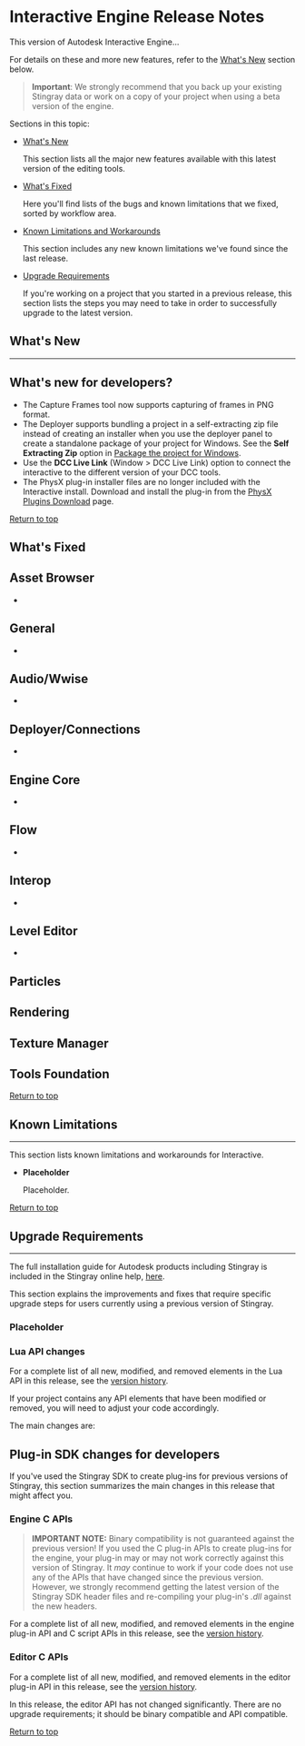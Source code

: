# Interactive Engine Release Notes
<a name="top"></a>

This version of Autodesk Interactive Engine...

For details on these and more new features, refer to the [What's New](#whats-new) section below.

> **Important**: We strongly recommend that you back up your existing Stingray data or work on a copy of your project when using a beta version of the engine.

Sections in this topic:

-	[What's New](#whats-new)

	This section lists all the major new features available with this latest version of the editing tools.

-	[What's Fixed](#whats-fixed)

	Here you'll find lists of the bugs and known limitations that we fixed, sorted by workflow area.

-	[Known Limitations and Workarounds](#known-limitations)

	This section includes any new known limitations we've found since the last release.

-	[Upgrade Requirements](#upgrade-requirements)

	If you're working on a project that you started in a previous release, this section lists the steps you may need to take in order to successfully upgrade to the latest version.

## What's New

* * *


## What's new for developers?

- The Capture Frames tool now supports capturing of frames in PNG format.
- The Deployer supports bundling a project in a self-extracting zip file instead of creating an installer when you use the deployer panel to create a standalone package of your project for Windows. See the **Self Extracting Zip** option in [Package the project for Windows](http://help-staging.autodesk.com/view/Stingray/ENU/?contextId=package-the-project-for-windows).
- Use the **DCC Live Link** (Window > DCC Live Link) option to connect the interactive to the different version of your DCC tools.
- The PhysX plug-in installer files are no longer included with the Interactive install. Download and install the plug-in from the [PhysX Plugins Download]( http://www.autodesk.com/physx-plugins-download) page.

[Return to top](#top)

## What's Fixed

## Asset Browser

-

## General

-

## Audio/Wwise

-

## Deployer/Connections

-

## Engine Core

-

## Flow

-

## Interop

-

## Level Editor

-

## Particles

## Rendering


## Texture Manager

## Tools Foundation


[Return to top](#top)

## Known Limitations

* * *

This section lists known limitations and workarounds for Interactive.

- **Placeholder**

	Placeholder.

[Return to top](#top)

## Upgrade Requirements

* * *

The full installation guide for Autodesk products including Stingray is included in the Stingray online help, [here](http://www.autodesk.com/stingray-install-ENU "here").

This section explains the improvements and fixes that require specific upgrade steps for users currently using a previous version of Stingray.

### Placeholder

### Lua API changes

For a complete list of all new, modified, and removed elements in the Lua API in this release, see the [version history](../../lua_ref/versions.html).

If your project contains any API elements that have been modified or removed, you will need to adjust your code accordingly.

The main changes are:

## Plug-in SDK changes for developers

If you've used the Stingray SDK to create plug-ins for previous versions of Stingray, this section summarizes the main changes in this release that might affect you.

### Engine C APIs

>	**IMPORTANT NOTE:** Binary compatibility is not guaranteed against the previous version! If you used the C plug-in APIs to create plug-ins for the engine, your plug-in may or may not work correctly against this version of Stingray. It *may* continue to work if your code does not use any of the APIs that have changed since the previous version. However, we strongly recommend getting the latest version of the Stingray SDK header files and re-compiling your plug-in's *.dll* against the new headers.

For a complete list of all new, modified, and removed elements in the engine plug-in API and C script APIs in this release, see the [version history](help.autodesk.com/cloudhelp/ENU/Stingray-SDK-Help/engine_c/versions.html).

### Editor C APIs

For a complete list of all new, modified, and removed elements in the editor plug-in API in this release, see the [version history](help.autodesk.com/cloudhelp/ENU/Stingray-SDK-Help/editor_c/versions.html).

In this release, the editor API has not changed significantly. There are no upgrade requirements; it should be binary compatible and API compatible.

[Return to top](#top)
